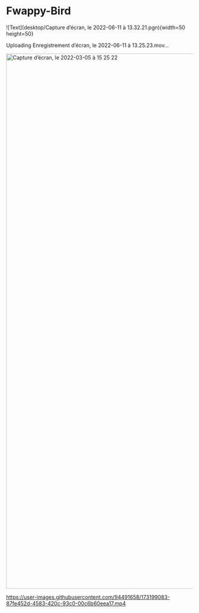 # Fwappy-Bird

![Text](desktop/Capture d’écran, le 2022-06-11 à 13.32.21.pgn){width=50 height=50}


Uploading Enregistrement d’écran, le 2022-06-11 à 13.25.23.mov…

[logo]: https://www.nichemarket.co.za/wp-content/uploads/2017/08/google-amp-fast-speed-travel-ss-1920.jpg
<img width="1440" alt="Capture d’écran, le 2022-03-05 à 15 25 22" src="https://user-images.githubusercontent.com/94491658/173198900-a14284b1-9c59-4fd4-b126-cd176948b28e.png">


https://user-images.githubusercontent.com/94491658/173199083-87fe452d-4583-420c-93c0-00c6b60eea17.mp4

